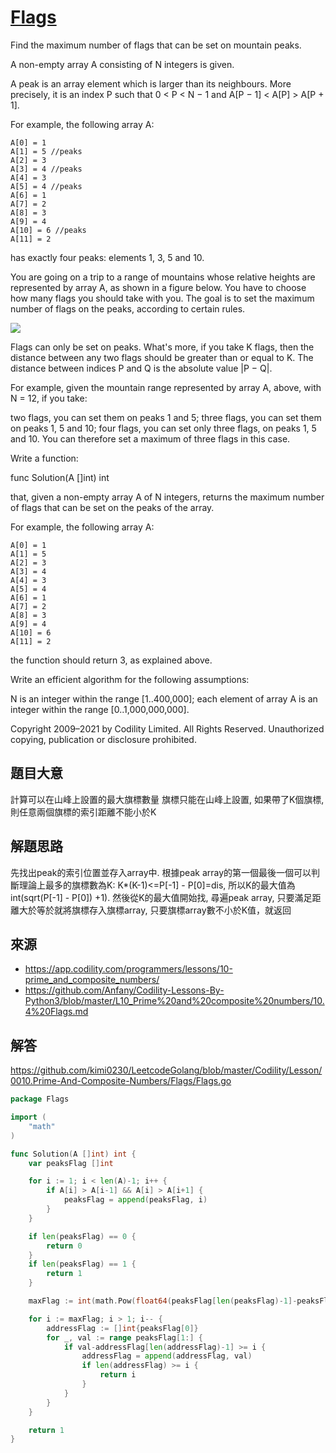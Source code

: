 # [Flags](https://app.codility.com/programmers/lessons/10-prime_and_composite_numbers/)
Find the maximum number of flags that can be set on mountain peaks.

A non-empty array A consisting of N integers is given.

A peak is an array element which is larger than its neighbours. More precisely, it is an index P such that 0 < P < N − 1 and A[P − 1] < A[P] > A[P + 1].

For example, the following array A:

    A[0] = 1
    A[1] = 5 //peaks
    A[2] = 3
    A[3] = 4 //peaks
    A[4] = 3
    A[5] = 4 //peaks
    A[6] = 1
    A[7] = 2
    A[8] = 3
    A[9] = 4
    A[10] = 6 //peaks
    A[11] = 2
has exactly four peaks: elements 1, 3, 5 and 10.

You are going on a trip to a range of mountains whose relative heights are represented by array A, as shown in a figure below. You have to choose how many flags you should take with you. The goal is to set the maximum number of flags on the peaks, according to certain rules.

![](https://codility-frontend-prod.s3.amazonaws.com/media/task_static/flags/static/images/auto/6f5e8faa3000c0a74157e6e0bc759b8a.png)

Flags can only be set on peaks. What's more, if you take K flags, then the distance between any two flags should be greater than or equal to K. The distance between indices P and Q is the absolute value |P − Q|.

For example, given the mountain range represented by array A, above, with N = 12, if you take:

two flags, you can set them on peaks 1 and 5;
three flags, you can set them on peaks 1, 5 and 10;
four flags, you can set only three flags, on peaks 1, 5 and 10.
You can therefore set a maximum of three flags in this case.

Write a function:

func Solution(A []int) int

that, given a non-empty array A of N integers, returns the maximum number of flags that can be set on the peaks of the array.

For example, the following array A:

    A[0] = 1
    A[1] = 5
    A[2] = 3
    A[3] = 4
    A[4] = 3
    A[5] = 4
    A[6] = 1
    A[7] = 2
    A[8] = 3
    A[9] = 4
    A[10] = 6
    A[11] = 2
the function should return 3, as explained above.

Write an efficient algorithm for the following assumptions:

N is an integer within the range [1..400,000];
each element of array A is an integer within the range [0..1,000,000,000].

Copyright 2009–2021 by Codility Limited. All Rights Reserved. Unauthorized copying, publication or disclosure prohibited.

## 題目大意
計算可以在山峰上設置的最大旗標數量
旗標只能在山峰上設置, 如果帶了K個旗標, 則任意兩個旗標的索引距離不能小於K

## 解題思路
先找出peak的索引位置並存入array中. 根據peak array的第一個最後一個可以判斷理論上最多的旗標數為K: K*(K-1)<=P[-1] - P[0]=dis, 所以K的最大值為 int(sqrt(P[-1] - P[0]) +1).
然後從K的最大值開始找, 尋遍peak array, 只要滿足距離大於等於就將旗標存入旗標array, 只要旗標array數不小於K值，就返回

## 來源
* https://app.codility.com/programmers/lessons/10-prime_and_composite_numbers/
* https://github.com/Anfany/Codility-Lessons-By-Python3/blob/master/L10_Prime%20and%20composite%20numbers/10.4%20Flags.md

## 解答
https://github.com/kimi0230/LeetcodeGolang/blob/master/Codility/Lesson/0010.Prime-And-Composite-Numbers/Flags/Flags.go


```go
package Flags

import (
	"math"
)

func Solution(A []int) int {
	var peaksFlag []int

	for i := 1; i < len(A)-1; i++ {
		if A[i] > A[i-1] && A[i] > A[i+1] {
			peaksFlag = append(peaksFlag, i)
		}
	}

	if len(peaksFlag) == 0 {
		return 0
	}
	if len(peaksFlag) == 1 {
		return 1
	}

	maxFlag := int(math.Pow(float64(peaksFlag[len(peaksFlag)-1]-peaksFlag[0]), 0.5) + 1)

	for i := maxFlag; i > 1; i-- {
		addressFlag := []int{peaksFlag[0]}
		for _, val := range peaksFlag[1:] {
			if val-addressFlag[len(addressFlag)-1] >= i {
				addressFlag = append(addressFlag, val)
				if len(addressFlag) >= i {
					return i
				}
			}
		}
	}

	return 1
}
```